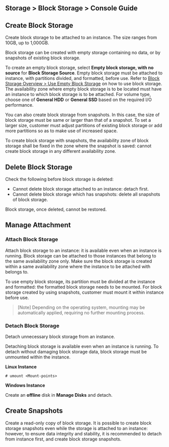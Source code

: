 ## Storage > Block Storage > Console Guide 

## Create Block Storage

Create block storage to be attached to an instance. The size ranges from 10GB, up to 1,000GB. 

Block storage can be created with empty storage containing no data, or by snapshots of existing block storage.  

To create an empty block storage, select **Empty block storage, with no source** for **Block Storage Source**. Empty block storage must be attached to instance, with partitions divided, and formatted, before use.  Refer to [Block Storage Overview > Use Empty Block Storage](/Storage/Block%20Storage/ko/overview/#_1) on how to use block storage. The availability zone where empty block storage is to be located must have an instance to which block storage is to be attached. For volume type, choose one of **General HDD** or **General SSD** based on the required I/O performance.

You can also create block storage from snapshots. In this case, the size of block storage must be same or larger than that of a snapshot. To set a larger size, customer must adjust partitions of existing block storage or add more partitions so as to make use of increased space. 

To create block storage with snapshots, the availability zone of block storage shall be fixed in the zone where the snapshot is saved:  cannot create block storage in any different availability zone.   

## Delete Block Storage 

Check the following before block storage is deleted: 

* Cannot delete block storage attached to an instance: detach first. 
* Cannot delete block storage which has snapshots: delete all snapshots of block storage. 

Block storage, once deleted, cannot be restored. 

## Manage Attachment 

### Attach Block Storage

Attach block storage to an instance: it is available even when an instance is running. Block storage can be attached to those instances that belong to the same availability zone only. Make sure the block storage is created within a same availability zone where the instance to be attached with belongs to. 

To use empty block storage, its partition must be divided at the instance and formatted: the formatted block storage needs to be mounted. For block storage created by using snapshots, customer must mount it within instance before use. 

> [Note]
> Depending on the operating system, mounting may be automatically applied, requiring no further mounting process. 

### Detach Block Storage

Detach unnecessary block storage from an instance. 

Detaching block storage is available even when an instance is running. To detach without damaging block storage data, block storage must be unmounted within the instance. 

**Linux Instance**

	# umount <Mount-points>

**Windows Instance**

Create an **offline** disk in **Manage Disks** and detach.  

## Create Snapshots 

Create a read-only copy of block storage. It is possible to create block storage snapshots even while the storage is attached to an instance: however, to ensure data integrity and stability, it is recommended to detach from instance first, and create block storage snapshots.  
